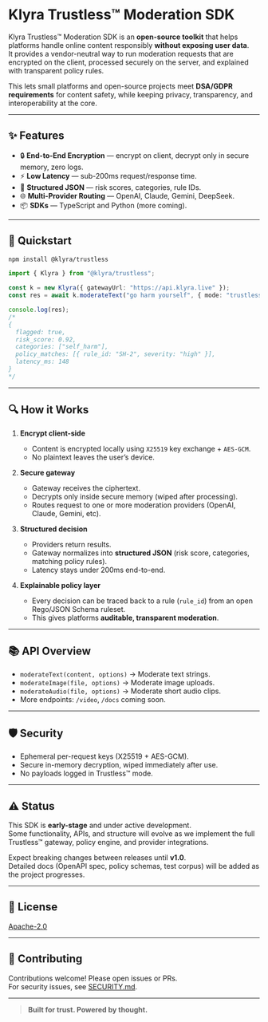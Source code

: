# Klyra Trustless™ Moderation SDK

Klyra Trustless™ Moderation SDK is an **open-source toolkit** that helps platforms handle
online content responsibly **without exposing user data**.  
It provides a vendor-neutral way to run moderation requests that are encrypted on the client,
processed securely on the server, and explained with transparent policy rules.  

This lets small platforms and open-source projects meet **DSA/GDPR requirements** for
content safety, while keeping privacy, transparency, and interoperability at the core.

---

## ✨ Features
- 🔒 **End-to-End Encryption** — encrypt on client, decrypt only in secure memory, zero logs.
- ⚡ **Low Latency** — sub-200ms request/response time.
- 🧩 **Structured JSON** — risk scores, categories, rule IDs.
- 🌐 **Multi-Provider Routing** — OpenAI, Claude, Gemini, DeepSeek.
- 📦 **SDKs** — TypeScript and Python (more coming).

---

## 🚀 Quickstart
```bash
npm install @klyra/trustless
```

```ts
import { Klyra } from "@klyra/trustless";

const k = new Klyra({ gatewayUrl: "https://api.klyra.live" });
const res = await k.moderateText("go harm yourself", { mode: "trustless" });

console.log(res);
/*
{
  flagged: true,
  risk_score: 0.92,
  categories: ["self_harm"],
  policy_matches: [{ rule_id: "SH-2", severity: "high" }],
  latency_ms: 148
}
*/
```

---

## 🔍 How it Works
1. **Encrypt client-side**  
   - Content is encrypted locally using `X25519` key exchange + `AES-GCM`.  
   - No plaintext leaves the user’s device.  

2. **Secure gateway**  
   - Gateway receives the ciphertext.  
   - Decrypts only inside secure memory (wiped after processing).  
   - Routes request to one or more moderation providers (OpenAI, Claude, Gemini, etc).  

3. **Structured decision**  
   - Providers return results.  
   - Gateway normalizes into **structured JSON** (risk score, categories, matching policy rules).  
   - Latency stays under 200ms end-to-end.  

4. **Explainable policy layer**  
   - Every decision can be traced back to a rule (`rule_id`) from an open Rego/JSON Schema ruleset.  
   - This gives platforms **auditable, transparent moderation**.

---

## 📚 API Overview
- `moderateText(content, options)` → Moderate text strings.
- `moderateImage(file, options)` → Moderate image uploads.
- `moderateAudio(file, options)` → Moderate short audio clips.
- More endpoints: `/video`, `/docs` coming soon.

---

## 🛡️ Security
- Ephemeral per-request keys (X25519 + AES-GCM).  
- Secure in-memory decryption, wiped immediately after use.  
- No payloads logged in Trustless™ mode.  

---

## ⚠️ Status
This SDK is **early-stage** and under active development.  
Some functionality, APIs, and structure will evolve as we implement the full
Trustless™ gateway, policy engine, and provider integrations.  

Expect breaking changes between releases until **v1.0**.  
Detailed docs (OpenAPI spec, policy schemas, test corpus) will be added as the
project progresses.  

---

## 📜 License
[Apache-2.0](LICENSE)

---

## 🤝 Contributing
Contributions welcome! Please open issues or PRs.  
For security issues, see [SECURITY.md](SECURITY.md).

---

> **Built for trust. Powered by thought.**

